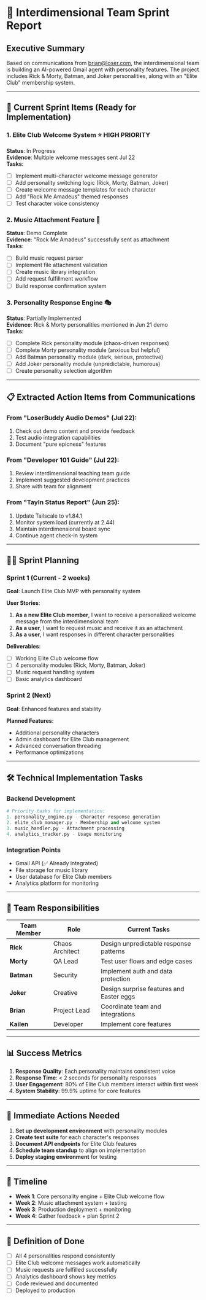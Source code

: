 # 🚀 Interdimensional Team Sprint Report

## Executive Summary
Based on communications from brian@loser.com, the interdimensional team is building an AI-powered Gmail agent with personality features. The project includes Rick & Morty, Batman, and Joker personalities, along with an "Elite Club" membership system.

---

## 🎯 Current Sprint Items (Ready for Implementation)

### 1. Elite Club Welcome System ⭐ HIGH PRIORITY
**Status**: In Progress  
**Evidence**: Multiple welcome messages sent Jul 22  
**Tasks**:
- [ ] Implement multi-character welcome message generator
- [ ] Add personality switching logic (Rick, Morty, Batman, Joker)
- [ ] Create welcome message templates for each character
- [ ] Add "Rock Me Amadeus" themed responses
- [ ] Test character voice consistency

### 2. Music Attachment Feature 🎵
**Status**: Demo Complete  
**Evidence**: "Rock Me Amadeus" successfully sent as attachment  
**Tasks**:
- [ ] Build music request parser
- [ ] Implement file attachment validation
- [ ] Create music library integration
- [ ] Add request fulfillment workflow
- [ ] Build response confirmation system

### 3. Personality Response Engine 🎭
**Status**: Partially Implemented  
**Evidence**: Rick & Morty personalities mentioned in Jun 21 demo  
**Tasks**:
- [ ] Complete Rick personality module (chaos-driven responses)
- [ ] Complete Morty personality module (anxious but helpful)
- [ ] Add Batman personality module (dark, serious, protective)
- [ ] Add Joker personality module (unpredictable, humorous)
- [ ] Create personality selection algorithm

---

## 📋 Extracted Action Items from Communications

### From "LoserBuddy Audio Demos" (Jul 22):
1. Check out demo content and provide feedback
2. Test audio integration capabilities
3. Document "pure epicness" features

### From "Developer 101 Guide" (Jul 22):
1. Review interdimensional teaching team guide
2. Implement suggested development practices
3. Share with team for alignment

### From "Tayln Status Report" (Jun 25):
1. Update Tailscale to v1.84.1
2. Monitor system load (currently at 2.44)
3. Maintain interdimensional board sync
4. Continue agent check-in system

---

## 🏃‍♂️ Sprint Planning

### Sprint 1 (Current - 2 weeks)
**Goal**: Launch Elite Club MVP with personality system

**User Stories**:
1. **As a new Elite Club member**, I want to receive a personalized welcome message from the interdimensional team
2. **As a user**, I want to request music and receive it as an attachment
3. **As a user**, I want responses in different character personalities

**Deliverables**:
- [ ] Working Elite Club welcome flow
- [ ] 4 personality modules (Rick, Morty, Batman, Joker)
- [ ] Music request handling system
- [ ] Basic analytics dashboard

### Sprint 2 (Next)
**Goal**: Enhanced features and stability

**Planned Features**:
- Additional personality characters
- Admin dashboard for Elite Club management
- Advanced conversation threading
- Performance optimizations

---

## 🛠️ Technical Implementation Tasks

### Backend Development
```python
# Priority tasks for implementation:
1. personality_engine.py - Character response generation
2. elite_club_manager.py - Membership and welcome system
3. music_handler.py - Attachment processing
4. analytics_tracker.py - Usage monitoring
```

### Integration Points
- Gmail API (✅ Already integrated)
- File storage for music library
- User database for Elite Club members
- Analytics platform for monitoring

---

## 👥 Team Responsibilities

| Team Member | Role | Current Tasks |
|------------|------|---------------|
| **Rick** | Chaos Architect | Design unpredictable response patterns |
| **Morty** | QA Lead | Test user flows and edge cases |
| **Batman** | Security | Implement auth and data protection |
| **Joker** | Creative | Design surprise features and Easter eggs |
| **Brian** | Project Lead | Coordinate team and integrations |
| **Kailen** | Developer | Implement core features |

---

## 📊 Success Metrics

1. **Response Quality**: Each personality maintains consistent voice
2. **Response Time**: < 2 seconds for personality responses
3. **User Engagement**: 80% of Elite Club members interact within first week
4. **System Stability**: 99.9% uptime for core features

---

## 🚨 Immediate Actions Needed

1. **Set up development environment** with personality modules
2. **Create test suite** for each character's responses
3. **Document API endpoints** for Elite Club features
4. **Schedule team standup** to align on implementation
5. **Deploy staging environment** for testing

---

## 📅 Timeline

- **Week 1**: Core personality engine + Elite Club welcome flow
- **Week 2**: Music attachment system + testing
- **Week 3**: Production deployment + monitoring
- **Week 4**: Gather feedback + plan Sprint 2

---

## 🎉 Definition of Done

- [ ] All 4 personalities respond consistently
- [ ] Elite Club welcome messages work automatically
- [ ] Music requests are fulfilled successfully
- [ ] Analytics dashboard shows key metrics
- [ ] Code reviewed and documented
- [ ] Deployed to production